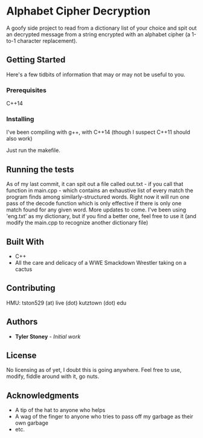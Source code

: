 # Alphabet Cipher Decryption

A goofy side project to read from a dictionary list of your choice and spit out an decrypted message from a string encrypted with an alphabet cipher (a 1-to-1 character replacement).

## Getting Started

Here's a few tidbits of information that may or may not be useful to you.


### Prerequisites

C++14

### Installing

I've been compiling with g++, with C++14 (though I suspect C++11 should also work)

Just run the makefile.

## Running the tests

As of my last commit, it can spit out a file called out.txt - if you call that function in main.cpp - which contains an exhaustive list of every match the program finds among similarly-structured words.  Right now it will run one pass of the decode function which is only effective if there is only one match found for any given word.  More updates to come.
I've been using 'eng.txt' as my dictionary, but if you find a better one, feel free to use it (and modify the main.cpp to recognize another dictionary file)


## Built With

* C++
* All the care and delicacy of a WWE Smackdown Wrestler taking on a cactus


## Contributing

HMU: tston529 (at) live (dot) kutztown (dot) edu

## Authors

* **Tyler Stoney** - *Initial work*

## License

No licensing as of yet, I doubt this is going anywhere. Feel free to use, modify, fiddle around with it, go nuts.

## Acknowledgments

* A tip of the hat to anyone who helps
* A wag of the finger to anyone who tries to pass off my garbage as their own garbage
* etc.
